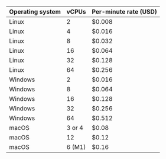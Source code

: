 | Operating system | vCPUs | Per-minute rate (USD) |
|--------- | -----| -----------|
|  Linux   |  2   |   $0.008   |
|  Linux   |  4   |   $0.016   |
|  Linux   |  8   |   $0.032   |
|  Linux   |  16  |   $0.064   |
|  Linux   |  32  |   $0.128   |
|  Linux   |  64  |   $0.256   |
|  Windows |  2   |   $0.016   |
|  Windows |  8   |   $0.064   |
|  Windows |  16  |   $0.128   |
|  Windows |  32  |   $0.256   |
|  Windows |  64  |   $0.512   |
|  macOS   |  3 or 4   |   $0.08    |
|  macOS   |  12  |   $0.12    |
|  macOS   |  6 (M1) |   $0.16    |
